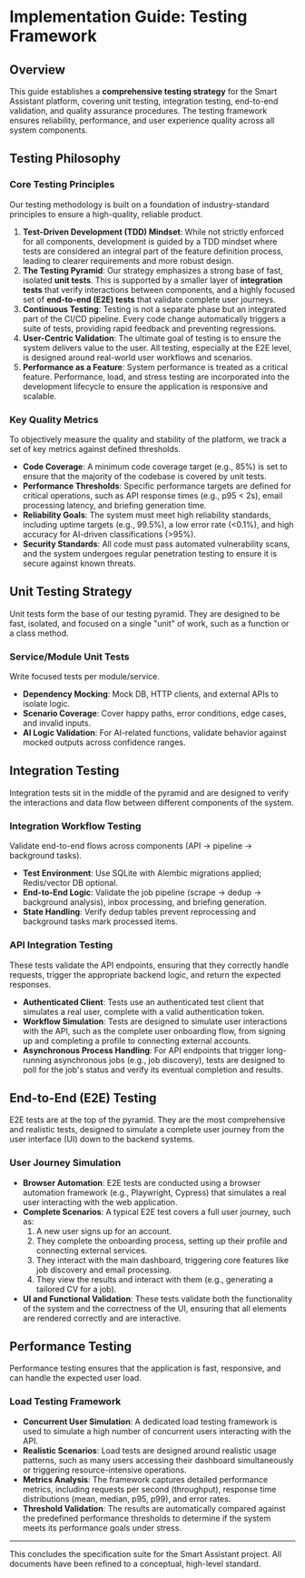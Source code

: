 # Implementation Guide: Testing Framework

## Overview

This guide establishes a **comprehensive testing strategy** for the Smart Assistant platform, covering unit testing, integration testing, end-to-end validation, and quality assurance procedures. The testing framework ensures reliability, performance, and user experience quality across all system components.

## Testing Philosophy

### Core Testing Principles
Our testing methodology is built on a foundation of industry-standard principles to ensure a high-quality, reliable product.

1.  **Test-Driven Development (TDD) Mindset**: While not strictly enforced for all components, development is guided by a TDD mindset where tests are considered an integral part of the feature definition process, leading to clearer requirements and more robust design.
2.  **The Testing Pyramid**: Our strategy emphasizes a strong base of fast, isolated **unit tests**. This is supported by a smaller layer of **integration tests** that verify interactions between components, and a highly focused set of **end-to-end (E2E) tests** that validate complete user journeys.
3.  **Continuous Testing**: Testing is not a separate phase but an integrated part of the CI/CD pipeline. Every code change automatically triggers a suite of tests, providing rapid feedback and preventing regressions.
4.  **User-Centric Validation**: The ultimate goal of testing is to ensure the system delivers value to the user. All testing, especially at the E2E level, is designed around real-world user workflows and scenarios.
5.  **Performance as a Feature**: System performance is treated as a critical feature. Performance, load, and stress testing are incorporated into the development lifecycle to ensure the application is responsive and scalable.

### Key Quality Metrics
To objectively measure the quality and stability of the platform, we track a set of key metrics against defined thresholds.

-   **Code Coverage**: A minimum code coverage target (e.g., 85%) is set to ensure that the majority of the codebase is covered by unit tests.
-   **Performance Thresholds**: Specific performance targets are defined for critical operations, such as API response times (e.g., p95 < 2s), email processing latency, and briefing generation time.
-   **Reliability Goals**: The system must meet high reliability standards, including uptime targets (e.g., 99.5%), a low error rate (<0.1%), and high accuracy for AI-driven classifications (>95%).
-   **Security Standards**: All code must pass automated vulnerability scans, and the system undergoes regular penetration testing to ensure it is secure against known threats.

## Unit Testing Strategy

Unit tests form the base of our testing pyramid. They are designed to be fast, isolated, and focused on a single "unit" of work, such as a function or a class method.

### Service/Module Unit Tests
Write focused tests per module/service.

-   **Dependency Mocking**: Mock DB, HTTP clients, and external APIs to isolate logic.
-   **Scenario Coverage**: Cover happy paths, error conditions, edge cases, and invalid inputs.
-   **AI Logic Validation**: For AI-related functions, validate behavior against mocked outputs across confidence ranges.

## Integration Testing

Integration tests sit in the middle of the pyramid and are designed to verify the interactions and data flow between different components of the system.

### Integration Workflow Testing
Validate end-to-end flows across components (API → pipeline → background tasks).

-   **Test Environment**: Use SQLite with Alembic migrations applied; Redis/vector DB optional.
-   **End-to-End Logic**: Validate the job pipeline (scrape → dedup → background analysis), inbox processing, and briefing generation.
-   **State Handling**: Verify dedup tables prevent reprocessing and background tasks mark processed items.

### API Integration Testing
These tests validate the API endpoints, ensuring that they correctly handle requests, trigger the appropriate backend logic, and return the expected responses.

-   **Authenticated Client**: Tests use an authenticated test client that simulates a real user, complete with a valid authentication token.
-   **Workflow Simulation**: Tests are designed to simulate user interactions with the API, such as the complete user onboarding flow, from signing up and completing a profile to connecting external accounts.
-   **Asynchronous Process Handling**: For API endpoints that trigger long-running asynchronous jobs (e.g., job discovery), tests are designed to poll for the job's status and verify its eventual completion and results.

## End-to-End (E2E) Testing

E2E tests are at the top of the pyramid. They are the most comprehensive and realistic tests, designed to simulate a complete user journey from the user interface (UI) down to the backend systems.

### User Journey Simulation
-   **Browser Automation**: E2E tests are conducted using a browser automation framework (e.g., Playwright, Cypress) that simulates a real user interacting with the web application.
-   **Complete Scenarios**: A typical E2E test covers a full user journey, such as:
    1.  A new user signs up for an account.
    2.  They complete the onboarding process, setting up their profile and connecting external services.
    3.  They interact with the main dashboard, triggering core features like job discovery and email processing.
    4.  They view the results and interact with them (e.g., generating a tailored CV for a job).
-   **UI and Functional Validation**: These tests validate both the functionality of the system and the correctness of the UI, ensuring that all elements are rendered correctly and are interactive.

## Performance Testing

Performance testing ensures that the application is fast, responsive, and can handle the expected user load.

### Load Testing Framework
-   **Concurrent User Simulation**: A dedicated load testing framework is used to simulate a high number of concurrent users interacting with the API.
-   **Realistic Scenarios**: Load tests are designed around realistic usage patterns, such as many users accessing their dashboard simultaneously or triggering resource-intensive operations.
-   **Metrics Analysis**: The framework captures detailed performance metrics, including requests per second (throughput), response time distributions (mean, median, p95, p99), and error rates.
-   **Threshold Validation**: The results are automatically compared against the predefined performance thresholds to determine if the system meets its performance goals under stress.

---

This concludes the specification suite for the Smart Assistant project. All documents have been refined to a conceptual, high-level standard.
       